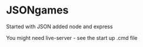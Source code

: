 # JSONgames
Started with JSON added node and express

You might need live-server - see the start up .cmd file
